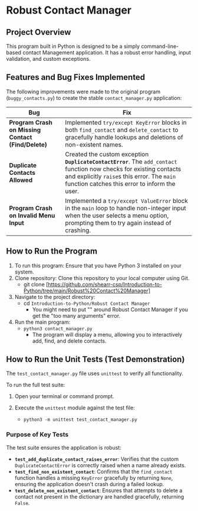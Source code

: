 # Robust Contact Manager
## Project Overview
This program built in Python is designed to be a simply command-line-based 
contact Management application. It has a robust error handling, input 
validation, and custom exceptions. 

## Features and Bug Fixes Implemented

The following improvements were made to the original program 
(`buggy_contacts.py`) to create the stable `contact_manager.py` application:

| **Bug** | **Fix** | 
| ----- | ----- | 
| **Program Crash on Missing Contact (Find/Delete)** | Implemented `try/except KeyError` blocks in both `find_contact` and `delete_contact` to gracefully handle lookups and deletions of non-existent names. | 
| **Duplicate Contacts Allowed** | Created the custom exception **`DuplicateContactError`**. The `add_contact` function now checks for existing contacts and explicitly `raise`s this error. The `main` function catches this error to inform the user. | 
| **Program Crash on Invalid Menu Input** | Implemented a `try/except ValueError` block in the `main` loop to handle non-integer input when the user selects a menu option, prompting them to try again instead of crashing. | 

## How to Run the Program
1. To run this program: Ensure that you have Python 3 installed on your system.
2. Clone repository: Clone this repository to your local computer using Git.
   - git clone [https://github.com/shearr-csp/Introduction-to-Python/tree/main/Robust%20Contact%20Manager]
3. Navigate to the project directory:
   - cd `Introduction-to-Python/Robust Contact Manager`
      - You might need to put "" around Robust Contact Manager if you get 
        the "too many arguments" error. 
4. Run the main program:
   - `python3 contact_manager.py`
      - The program will display a menu, allowing you to interactively add, 
      find, and delete contacts.

## How to Run the Unit Tests (Test Demonstration)

The `test_contact_manager.py` file uses `unittest` to verify all functionality.

To run the full test suite:

1. Open your terminal or command prompt.

2. Execute the `unittest` module against the test file:
   - `python3 -m unittest test_contact_manager.py`

### Purpose of Key Tests

The test suite ensures the application is robust:

   - **`test_add_duplicate_contact_raises_error`**: Verifies that the custom 
   `DuplicateContactError` is correctly raised when a name already exists.
   - **`test_find_non_existent_contact`**: Confirms that the `find_contact` 
   function handles a missing `KeyError` gracefully by returning `None`, 
   ensuring the application doesn't crash during a failed lookup.
   - **`test_delete_non_existent_contact`**: Ensures that attempts to delete a 
   contact not present in the dictionary are handled gracefully, returning 
   `False`.


